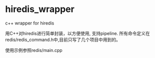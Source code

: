 # hiredis_wrapper
c++ wrapper for hiredis

用C++对hiredis进行简单封装，以方便使用, 支持pipeline.
所有命令定义在redis/redis_command.h中,目前只写了几个项目中用到的。

使用示例参照redis/main.cpp



